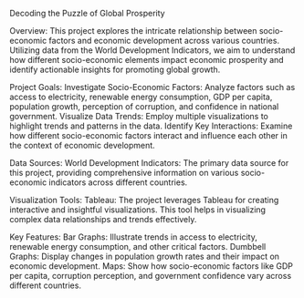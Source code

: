 Decoding the Puzzle of Global Prosperity

Overview:
This project explores the intricate relationship between socio-economic factors and economic development across various countries. Utilizing data from the World Development Indicators, we aim to understand how different socio-economic elements impact economic prosperity and identify actionable insights for promoting global growth.

Project Goals:
Investigate Socio-Economic Factors: Analyze factors such as access to electricity, renewable energy consumption, GDP per capita, population growth, perception of corruption, and confidence in national government.
Visualize Data Trends: Employ multiple visualizations to highlight trends and patterns in the data.
Identify Key Interactions: Examine how different socio-economic factors interact and influence each other in the context of economic development.

Data Sources:
World Development Indicators: The primary data source for this project, providing comprehensive information on various socio-economic indicators across different countries.

Visualization Tools:
Tableau: The project leverages Tableau for creating interactive and insightful visualizations. This tool helps in visualizing complex data relationships and trends effectively.

Key Features:
Bar Graphs: Illustrate trends in access to electricity, renewable energy consumption, and other critical factors.
Dumbbell Graphs: Display changes in population growth rates and their impact on economic development.
Maps: Show how socio-economic factors like GDP per capita, corruption perception, and government confidence vary across different countries.
